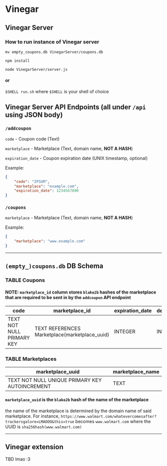 # Vinegar

## Vinegar Server

### How to run instance of Vinegar server

`mv empty_coupons.db VinegarServer/coupons.db`

`npm install`

`node VinegarServer/server.js`

#### or

`$SHELL run.sh` where `$SHELL` is your shell of choice

## Vinegar Server API Endpoints (all under `/api` using JSON body)

### `/addcoupon`
`code` - Coupon code (Text)

`marketplace` - Marketplace (Text, domain name, **NOT A HASH**)

`expiration_date` - Coupon expiration date (UNIX timestamp, optional)

Example:
```json
{
    "code": "IPSUM",
    "marketplace": "example.com",
    "expiration_date": 1234567890
}
```

### `/coupons`
`marketplace` - Marketplace (Text, domain name, **NOT A HASH**)

Example:
```json
{
    "marketplace": "www.example.com"
}
```

---

## `(empty_)coupons.db` DB Schema

### TABLE Coupons

#### NOTE: `marketplace_id` column stores `blake2b` hashes of the marketplace that are required to be sent in by the `addcoupon` API endpoint

code | marketplace_id | expiration_date | deletion_date | likes | dislikes
---- | ----------- | --------------- | ------------- | ----- | --------
TEXT NOT NULL PRIMARY KEY | TEXT REFERENCES Marketplace(marketplace_uuid) | INTEGER | INTEGER | INTEGER | INTEGER

### TABLE Marketplaces

marketplace_uuid | marketplace_name
-------------- | ----------------
TEXT NOT NULL UNIQUE PRIMARY KEY AUTOINCREMENT | TEXT

#### `marketplace_uuid` is the `blake2b` hash of the name of the marketplace
the name of the marketplace is determined by the domain name of said marketplace. For instance, `https://www.walmart.com/whatevercomesafter?trackersgalore=LMAOOO&this=true` becomes `www.walmart.com` where the UUID is `sha256hash(www.walmart.com)`

---

## Vinegar extension

TBD lmao :3